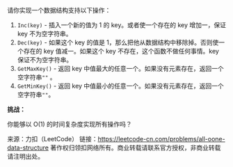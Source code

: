 请你实现一个数据结构支持以下操作：

1. ```Inc(key)``` - 插入一个新的值为 1 的 key。或者使一个存在的 key 增加一，保证 key 不为空字符串。
2. ```Dec(key)``` - 如果这个 key 的值是 1，那么把他从数据结构中移除掉。否则使一个存在的 key 值减一。如果这个 key 不存在，这个函数不做任何事情。key 保证不为空字符串。
3. ```GetMaxKey()``` - 返回 key 中值最大的任意一个。如果没有元素存在，返回一个空字符串```""``` 。
4. ```GetMinKey()``` - 返回 key 中值最小的任意一个。如果没有元素存在，返回一个空字符串```""```。
 

**挑战：**

你能够以 O(1) 的时间复杂度实现所有操作吗？

来源：力扣（LeetCode）
链接：https://leetcode-cn.com/problems/all-oone-data-structure
著作权归领扣网络所有。商业转载请联系官方授权，非商业转载请注明出处。
